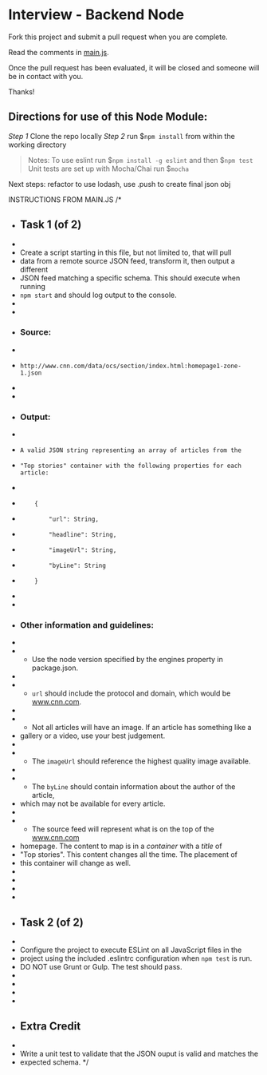 # Interview - Backend Node

Fork this project and submit a pull request when you are complete.

Read the comments in [main.js](./main.js).

Once the pull request has been evaluated, it will be closed and someone will be in contact with you.

Thanks!


## Directions for use of this Node Module:

_Step 1_  Clone the repo locally
_Step 2_  run $`npm install` from within the working directory

> Notes:
> To use eslint run $`npm install -g eslint` and then $`npm test`
> Unit tests are set up with Mocha/Chai run $`mocha`

Next steps: refactor to use lodash, use .push to create final json obj






INSTRUCTIONS FROM MAIN.JS
/*
 * ## Task 1 (of 2)
 *
 * Create a script starting in this file, but not limited to, that will pull
 * data from a remote source JSON feed, transform it, then output a different
 * JSON feed matching a specific schema.  This should execute when running
 * `npm start` and should log output to the console.
 *
 *
 * ### Source:
 *
 *     http://www.cnn.com/data/ocs/section/index.html:homepage1-zone-1.json
 *
 *
 * ### Output:
 *
 *     A valid JSON string representing an array of articles from the
 *     "Top stories" container with the following properties for each article:
 *
 *         {
 *             "url": String,
 *             "headline": String,
 *             "imageUrl": String,
 *             "byLine": String
 *         }
 *
 *
 * ### Other information and guidelines:
 *
 * - Use the node version specified by the engines property in package.json.
 *
 * - `url` should include the protocol and domain, which would be www.cnn.com.
 *
 * - Not all articles will have an image.  If an article has something like a
 *   gallery or a video, use your best judgement.
 *
 * - The `imageUrl` should reference the highest quality image available.
 *
 * - The `byLine` should contain information about the author of the article,
 *   which may not be available for every article.
 *
 * - The source feed will represent what is on the top of the www.cnn.com
 *   homepage.  The content to map is in a _container_ with a _title_ of
 *   "Top stories".  This content changes all the time.  The placement of
 *   this container will change as well.
 *
 *
 *
 *
 * ## Task 2 (of 2)
 *
 * Configure the project to execute ESLint on all JavaScript files in the
 * project using the included .eslintrc configuration when `npm test` is run.
 * DO NOT use Grunt or Gulp.  The test should pass.
 *
 *
 *
 *
 * ## Extra Credit
 *
 * Write a unit test to validate that the JSON ouput is valid and matches the
 * expected schema.
 */
